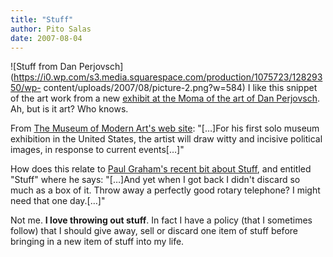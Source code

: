 ```yaml
---
title: "Stuff"
author: Pito Salas
date: 2007-08-04
---
```




![Stuff from Dan
Perjovsch](https://i0.wp.com/s3.media.squarespace.com/production/1075723/12829350/wp-
content/uploads/2007/08/picture-2.png?w=584) I like this snippet of the art
work from a new [exhibit at the Moma of the art of Dan
Perjovsch](<http://moma.org/exhibitions/exhibitions.php?id=3956>). Ah, but is
it art? Who knows.

From [The Museum of Modern Art's web
site](<http://moma.org/exhibitions/exhibitions.php?id=3956>): "[…]For his
first solo museum exhibition in the United States, the artist will draw witty
and incisive political images, in response to current events[…]"

How does this relate to [Paul Graham's recent bit about
Stuff](<http://www.paulgraham.com/stuff.html>), and entitled "Stuff" where he
says: "[…]And yet when I got back I didn't discard so much as a box of it.
Throw away a perfectly good rotary telephone? I might need that one day.[…]"

Not me. **I love throwing out stuff**. In fact I have a policy (that I
sometimes follow) that I should give away, sell or discard one item of stuff
before bringing in a new item of stuff into my life.


